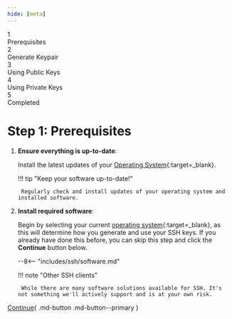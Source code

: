 ```yaml
---
hide: [meta]
---
```


<div class="stepper-wrapper">
  <div class="stepper-item active">
    <div class="step-counter">1</div>
    <div class="step-name">Prerequisites</div>
  </div>
  <div class="stepper-item">
    <div class="step-counter">2</div>
    <div class="step-name">Generate Keypair</div>
  </div>
  <div class="stepper-item">
    <div class="step-counter">3</div>
    <div class="step-name">Using Public Keys</div>
  </div>
  <div class="stepper-item">
    <div class="step-counter">4</div>
    <div class="step-name">Using Private Keys</div>
  </div>
  <div class="stepper-item">
    <div class="step-counter">5</div>
    <div class="step-name">Completed</div>
  </div>
</div>

# Step 1: Prerequisites

1. **Ensure everything is up-to-date**:

    Install the latest updates of your [Operating System](https://en.wikipedia.org/wiki/Operating_system){:target=_blank}.

    !!! tip "Keep your software up-to-date!"
    
        Regularly check and install updates of your operating system and installed software. 

2. **Install required software**:

    Begin by selecting your current [operating system](https://en.wikipedia.org/wiki/Operating_system){:target=_blank}, as
    this will determine how you generate and use your SSH keys. If you already have done this before, you can skip this
    step and click the **Continue** button below.
    
    --8<-- "includes/ssh/software.md"

    !!! note "Other SSH clients"
    
        While there are many software solutions available for SSH. It's not something we'll actively support and is at your own risk.

[Continue](step-2.md){ .md-button .md-button--primary }
